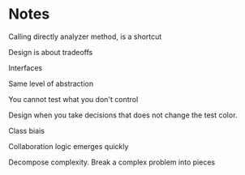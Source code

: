# Notes

Calling directly analyzer method, is a shortcut

Design is about tradeoffs

Interfaces

Same level of abstraction

You cannot test what you don't control

Design when you take decisions that does not change the test color.

Class biais

Collaboration logic emerges quickly

Decompose complexity. Break a complex problem into pieces